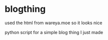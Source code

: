 # blogthing

used the html from wareya.moe so it looks nice

python script for a simple blog thing I just made
